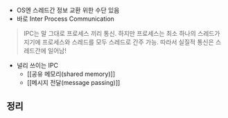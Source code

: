 - OS엔 스레드간 정보 교환 위한 수단 있음
- 바로 Inter Process Communication
> IPC는 말 그대로 프로세스 끼리 통신. 하지만 프로세스는 최소 하나의 스레드가지기에 프로세스와 스레드를 모두 스레드로 간주 가능. 따라서 실질적 통신은 스레드간에 일어남!
- 널리 쓰이는 IPC
	- [[공유 메모리(shared memory)]]
	- [[메시지 전달(message passing)]]

## 정리

